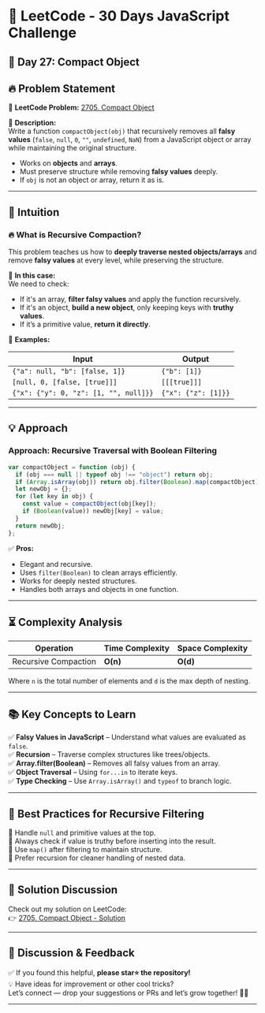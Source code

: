 # 🚀 LeetCode - 30 Days JavaScript Challenge

## 📅 Day 27: Compact Object

## 🔥 Problem Statement

🔗 **LeetCode Problem:** [2705. Compact Object](https://leetcode.com/problems/compact-object/description/)

📌 **Description:**  
Write a function `compactObject(obj)` that recursively removes all **falsy values** (`false`, `null`, `0`, `""`, `undefined`, `NaN`) from a JavaScript object or array while maintaining the original structure.

- Works on **objects** and **arrays**.
- Must preserve structure while removing **falsy values** deeply.
- If `obj` is not an object or array, return it as is.

---

## 🧠 Intuition

### 🔥 What is Recursive Compaction?

This problem teaches us how to **deeply traverse nested objects/arrays** and remove **falsy values** at every level, while preserving the structure.

🔹 **In this case:**  
We need to check:

- If it's an array, **filter falsy values** and apply the function recursively.
- If it's an object, **build a new object**, only keeping keys with **truthy values**.
- If it’s a primitive value, **return it directly**.

🔹 **Examples:**

| Input                                 | Output              |
| ------------------------------------- | ------------------- |
| `{"a": null, "b": [false, 1]}`        | `{"b": [1]}`        |
| `[null, 0, [false, [true]]]`          | `[[[true]]]`        |
| `{"x": {"y": 0, "z": [1, "", null]}}` | `{"x": {"z": [1]}}` |

---

## 💡 Approach

### **Approach: Recursive Traversal with Boolean Filtering**

```js
var compactObject = function (obj) {
  if (obj === null || typeof obj !== "object") return obj;
  if (Array.isArray(obj)) return obj.filter(Boolean).map(compactObject);
  let newObj = {};
  for (let key in obj) {
    const value = compactObject(obj[key]);
    if (Boolean(value)) newObj[key] = value;
  }
  return newObj;
};
```

✅ **Pros:**

- Elegant and recursive.
- Uses `filter(Boolean)` to clean arrays efficiently.
- Works for deeply nested structures.
- Handles both arrays and objects in one function.

---

## ⏳ Complexity Analysis

| Operation            | Time Complexity | Space Complexity |
| -------------------- | --------------- | ---------------- |
| Recursive Compaction | **O(n)**        | **O(d)**         |

Where `n` is the total number of elements and `d` is the max depth of nesting.

---

## 📚 Key Concepts to Learn

✅ **Falsy Values in JavaScript** – Understand what values are evaluated as `false`.  
✅ **Recursion** – Traverse complex structures like trees/objects.  
✅ **Array.filter(Boolean)** – Removes all falsy values from an array.  
✅ **Object Traversal** – Using `for...in` to iterate keys.  
✅ **Type Checking** – Use `Array.isArray()` and `typeof` to branch logic.

---

## 🚀 Best Practices for Recursive Filtering

🔹 Handle `null` and primitive values at the top.  
🔹 Always check if value is truthy before inserting into the result.  
🔹 Use `map()` after filtering to maintain structure.  
🔹 Prefer recursion for cleaner handling of nested data.

---

## 🔗 Solution Discussion

Check out my solution on LeetCode:  
👉 [2705. Compact Object - Solution](https://leetcode.com/problems/compact-object/solutions/6637307/2705-compact-object-solution-by-runl4avd-jfum)

---

## 💬 **Discussion & Feedback**

✅ If you found this helpful, **please star⭐ the repository!**  
💡 Have ideas for improvement or other cool tricks?  
Let’s connect — drop your suggestions or PRs and let’s grow together! 🚀🔥

---
